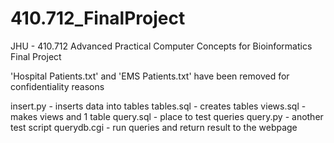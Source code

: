 # 410.712_FinalProject
JHU - 410.712 Advanced Practical Computer Concepts for Bioinformatics Final Project

'Hospital Patients.txt' and 'EMS Patients.txt' have been removed for confidentiality reasons

insert.py - inserts data into tables
tables.sql - creates tables
views.sql - makes views and 1 table 
query.sql - place to test queries
query.py - another test script
querydb.cgi - run queries and return result to the webpage

